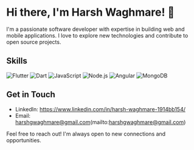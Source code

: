 # Hi there, I'm Harsh Waghmare! 👋

I'm a passionate software developer with expertise in building web and mobile applications. I love to explore new technologies and contribute to open source projects.

## Skills

![Flutter](https://img.shields.io/badge/-Flutter-02569B?logo=flutter&logoColor=white) ![Dart](https://img.shields.io/badge/-Dart-0175C2?logo=dart&logoColor=white) ![JavaScript](https://img.shields.io/badge/-JavaScript-F7DF1E?logo=javascript&logoColor=black) ![Node.js](https://img.shields.io/badge/-Node.js-339933?logo=node.js&logoColor=white) ![Angular](https://img.shields.io/badge/-Angular-DD0031?logo=angular&logoColor=white) ![MongoDB](https://img.shields.io/badge/-MongoDB-47A248?logo=mongodb&logoColor=white)


## Get in Touch

- LinkedIn: https://www.linkedin.com/in/harsh-waghmare-1914bb154/
- Email: harshgwaghmare@gmail.com(mailto:harshgwaghmare@gmail.com)

Feel free to reach out! I'm always open to new connections and opportunities.
